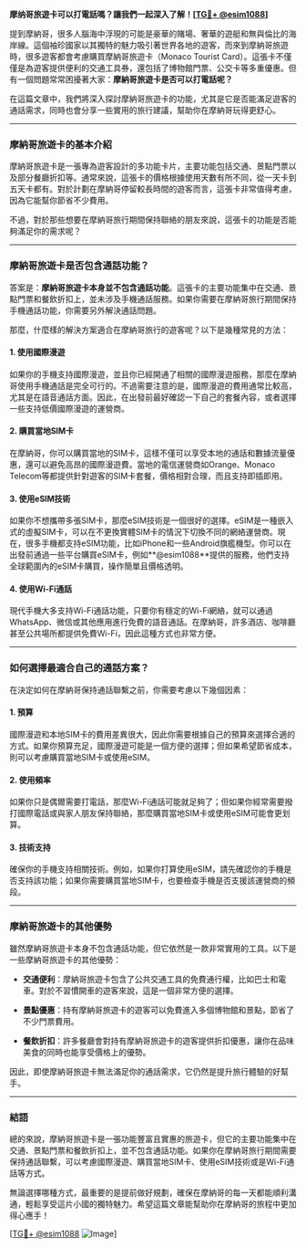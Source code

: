 **摩纳哥旅遊卡可以打電話嗎？讓我們一起深入了解！[[TG💪+ @esim1088](https://t.me/s/esim1088)]**

提到摩納哥，很多人腦海中浮現的可能是豪華的賭場、奢華的遊艇和無與倫比的海岸線。這個袖珍國家以其獨特的魅力吸引著世界各地的遊客，而來到摩納哥旅遊時，很多遊客都會考慮購買摩納哥旅遊卡（Monaco Tourist Card）。這張卡不僅僅是為遊客提供便利的交通工具券，還包括了博物館門票、公交卡等多重優惠。但有一個問題常常困擾著大家：**摩納哥旅遊卡是否可以打電話呢？**

在這篇文章中，我們將深入探討摩納哥旅遊卡的功能，尤其是它是否能滿足遊客的通話需求，同時也會分享一些實用的旅行建議，幫助你在摩納哥玩得更舒心。

---

### **摩納哥旅遊卡的基本介紹**

摩納哥旅遊卡是一張專為遊客設計的多功能卡片，主要功能包括交通、景點門票以及部分餐廳折扣等。通常來說，這張卡的價格根據使用天數有所不同，從一天卡到五天卡都有。對於計劃在摩納哥停留較長時間的遊客而言，這張卡非常值得考慮，因為它能幫你節省不少費用。

不過，對於那些想要在摩納哥旅行期間保持聯絡的朋友來說，這張卡的功能是否能夠滿足你的需求呢？

---

### **摩納哥旅遊卡是否包含通話功能？**

答案是：**摩納哥旅遊卡本身並不包含通話功能**。這張卡的主要功能集中在交通、景點門票和餐飲折扣上，並未涉及手機通話服務。如果你需要在摩納哥旅行期間保持手機通話功能，你需要另外解決通話問題。

那麼，什麼樣的解決方案適合在摩納哥旅行的遊客呢？以下是幾種常見的方法：

#### **1. 使用國際漫遊**
如果你的手機支持國際漫遊，並且你已經開通了相關的國際漫遊服務，那麼在摩納哥使用手機通話是完全可行的。不過需要注意的是，國際漫遊的費用通常比較高，尤其是在語音通話方面。因此，在出發前最好確認一下自己的套餐內容，或者選擇一些支持低價國際漫遊的運營商。

#### **2. 購買當地SIM卡**
在摩納哥，你可以購買當地的SIM卡，這樣不僅可以享受本地的通話和數據流量優惠，還可以避免高昂的國際漫遊費。當地的電信運營商如Orange、Monaco Telecom等都提供針對遊客的SIM卡套餐，價格相對合理，而且支持即插即用。

#### **3. 使用eSIM技術**
如果你不想攜帶多張SIM卡，那麼eSIM技術是一個很好的選擇。eSIM是一種嵌入式的虛擬SIM卡，可以在不更換實體SIM卡的情況下切換不同的網絡運營商。現在，很多手機都支持eSIM功能，比如iPhone和一些Android旗艦機型。你可以在出發前通過一些平台購買eSIM卡，例如**@esim1088**提供的服務，他們支持全球範圍內的eSIM卡購買，操作簡單且價格透明。

#### **4. 使用Wi-Fi通話**
現代手機大多支持Wi-Fi通話功能，只要你有穩定的Wi-Fi網絡，就可以通過WhatsApp、微信或其他應用進行免費的語音通話。在摩納哥，許多酒店、咖啡廳甚至公共場所都提供免費Wi-Fi，因此這種方式也非常方便。

---

### **如何選擇最適合自己的通話方案？**

在決定如何在摩納哥保持通話聯繫之前，你需要考慮以下幾個因素：

#### **1. 預算**
國際漫遊和本地SIM卡的費用差異很大，因此你需要根據自己的預算來選擇合適的方式。如果你預算充足，國際漫遊可能是一個方便的選擇；但如果希望節省成本，則可以考慮購買當地SIM卡或使用eSIM。

#### **2. 使用頻率**
如果你只是偶爾需要打電話，那麼Wi-Fi通話可能就足夠了；但如果你經常需要撥打國際電話或與家人朋友保持聯絡，那麼購買當地SIM卡或使用eSIM可能會更划算。

#### **3. 技術支持**
確保你的手機支持相關技術。例如，如果你打算使用eSIM，請先確認你的手機是否支持該功能；如果你需要購買當地SIM卡，也要檢查手機是否支援該運營商的頻段。

---

### **摩納哥旅遊卡的其他優勢**

雖然摩納哥旅遊卡本身不包含通話功能，但它依然是一款非常實用的工具。以下是一些摩納哥旅遊卡的其他優勢：

- **交通便利**：摩納哥旅遊卡包含了公共交通工具的免費通行權，比如巴士和電車。對於不習慣開車的遊客來說，這是一個非常方便的選擇。
  
- **景點優惠**：持有摩納哥旅遊卡的遊客可以免費進入多個博物館和景點，節省了不少門票費用。

- **餐飲折扣**：許多餐廳會對持有摩納哥旅遊卡的遊客提供折扣優惠，讓你在品味美食的同時也能享受價格上的優勢。

因此，即使摩納哥旅遊卡無法滿足你的通話需求，它仍然是提升旅行體驗的好幫手。

---

### **結語**

總的來說，摩納哥旅遊卡是一張功能豐富且實惠的旅遊卡，但它的主要功能集中在交通、景點門票和餐飲折扣上，並不包含通話功能。如果你在摩納哥旅行期間需要保持通話聯繫，可以考慮國際漫遊、購買當地SIM卡、使用eSIM技術或是Wi-Fi通話等方式。

無論選擇哪種方式，最重要的是提前做好規劃，確保在摩納哥的每一天都能順利溝通，輕鬆享受這片小國的獨特魅力。希望這篇文章能幫助你在摩納哥的旅程中更加得心應手！

[[TG💪+ @esim1088](https://t.me/s/esim1088) ![Image](https://i.postimg.cc/4NQfJmqS/Snipaste-2025-05-13-00-14-12.png)]